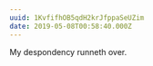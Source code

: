 ```yaml
---
uuid: 1KvfifhOB5qdH2krJfppaSeUZim
date: 2019-05-08T00:58:40.000Z
---
```


My despondency runneth over.
